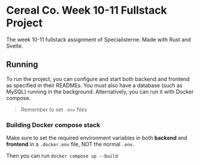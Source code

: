 # Cereal Co. Week 10-11 Fullstack Project

The week 10-11 fullstack assignment of Specialisterne. Made with Rust and Svelte.

## Running

To run the project, you can configure and start both backend and frontend as specified in their READMEs. You must also have a database (such as MySQL) running in the background. Alternatively, you can run it with Docker compose.

> Remember to set `.env` files

### Building Docker compose stack

Make sure to set the required environment variables in both **backend** and **frontend** in a `.docker.env` file, NOT the normal `.env`.

Then you can run `docker compose up --build`
